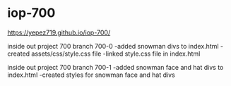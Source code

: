 # iop-700
https://yepez719.github.io/iop-700/

inside out project 700 branch 700-0
-added snowman divs to index.html
-created assets/css/style.css file
-linked style.css file in index.html

inside out project 700 branch 700-1
-added snowman face and hat divs to index.html
-created styles for snowman face and hat divs
